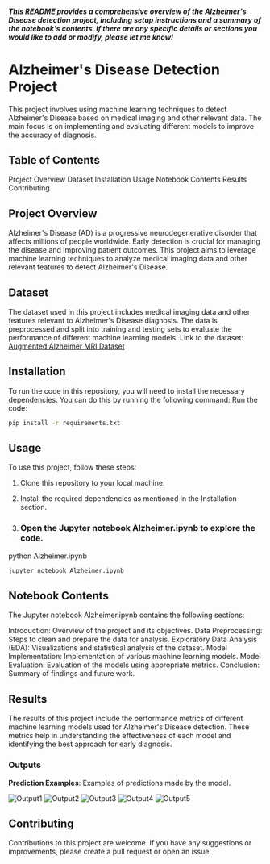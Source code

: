 ##### This README provides a comprehensive overview of the Alzheimer's Disease detection project, including setup instructions and a summary of the notebook's contents. If there are any specific details or sections you would like to add or modify, please let me know!

# Alzheimer's Disease Detection Project

This project involves using machine learning techniques to detect Alzheimer's Disease based on medical imaging and other relevant data. The main focus is on implementing and evaluating different models to improve the accuracy of diagnosis.

## Table of Contents
Project Overview
Dataset
Installation
Usage
Notebook Contents
Results
Contributing

## Project Overview
Alzheimer's Disease (AD) is a progressive neurodegenerative disorder that affects millions of people worldwide. Early detection is crucial for managing the disease and improving patient outcomes. This project aims to leverage machine learning techniques to analyze medical imaging data and other relevant features to detect Alzheimer's Disease.

## Dataset
The dataset used in this project includes medical imaging data and other features relevant to Alzheimer's Disease diagnosis. The data is preprocessed and split into training and testing sets to evaluate the performance of different machine learning models.
Link to the dataset: [Augmented Alzheimer MRI Dataset](https://www.kaggle.com/datasets/uraninjo/augmented-alzheimer-mri-dataset)

## Installation
To run the code in this repository, you will need to install the necessary dependencies. You can do this by running the following command:
 Run the code:
  ```bash
  pip install -r requirements.txt
  ```
## Usage
To use this project, follow these steps:

1. Clone this repository to your local machine.

2. Install the required dependencies as mentioned in the Installation section.

3. ### Open the Jupyter notebook Alzheimer.ipynb to explore the code.
python Alzheimer.ipynb
   ```bash
   jupyter notebook Alzheimer.ipynb
   ```

## Notebook Contents
The Jupyter notebook Alzheimer.ipynb contains the following sections:

Introduction: Overview of the project and its objectives.
Data Preprocessing: Steps to clean and prepare the data for analysis.
Exploratory Data Analysis (EDA): Visualizations and statistical analysis of the dataset.
Model Implementation: Implementation of various machine learning models.
Model Evaluation: Evaluation of the models using appropriate metrics.
Conclusion: Summary of findings and future work.

## Results
The results of this project include the performance metrics of different machine learning models used for Alzheimer's Disease detection. These metrics help in understanding the effectiveness of each model and identifying the best approach for early diagnosis.
### Outputs
**Prediction Examples**: Examples of predictions made by the model.

![Output1](https://github.com/charann29/cmr_opensource/assets/172427864/2b1eda77-2f37-410b-a67e-38e5d6abf0af)
![Output2](https://github.com/charann29/cmr_opensource/assets/172427864/7f5833b8-9dc7-497c-977d-eb2d8782ae64)
![Output3](https://github.com/charann29/cmr_opensource/assets/172427864/0b77c607-cf51-4c4b-9588-74ab053e71d9)
![Output4](https://github.com/charann29/cmr_opensource/assets/172427864/b95b8890-7aac-4aa8-b7b1-73c41760e49b)
![Output5](https://github.com/charann29/cmr_opensource/assets/172427864/4df6a0cf-15b5-47d8-8555-04c833d8b8ed)


## Contributing
Contributions to this project are welcome. If you have any suggestions or improvements, please create a pull request or open an issue.


